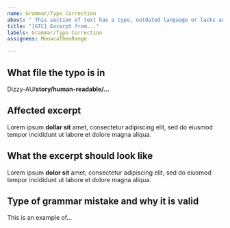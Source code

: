 ```yaml
---
name: Grammar/Typo Correction
about: " This section of text has a typo, outdated language or lacks an Oxford comma."
title: "[GTC] Excerpt from..."
labels: Grammar/Typo Correction
assignees: MeowcaTheoRange

---
```


## What file the typo is in 
<!--
You can use the GitHub browser or download as ZIP to locate the path
-->

Dizzy-AU/**story/human-readable/...**

## Affected excerpt <!--with typo emphasized in Markdown-->

Lorem ipsum **dollar sit** amet, consectetur adipiscing elit, sed do eiusmod tempor incididunt ut labore et dolore magna aliqua.

## What the excerpt should look like <!--with difference emphasized in Markdown-->

Lorem ipsum **dolor sit** amet, consectetur adipiscing elit, sed do eiusmod tempor incididunt ut labore et dolore magna aliqua.

## Type of grammar mistake and why it is valid <!--(optional)-->

This is an example of...
